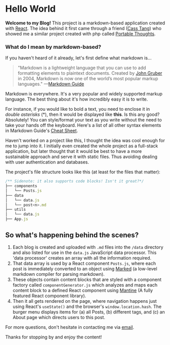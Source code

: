 # Hello World

**Welcome to my Blog!** This project is a markdown-based application created with [React](https://reactjs.org/). The idea behind it first came through a friend ([Cass Tang](https://www.cassandratang.me/)) who showed me a similar project created with php called [Portable Thoughts](https://portable.fyi/).

### What do I mean by markdown-based?

If you haven't heard of it already, let's first define what markdown is...

> "Markdown is a lightweight language that you can use to add formatting elements to plaintext documents. Created by [John Gruber](https://daringfireball.net/projects/markdown/) in 2004, Markdown is now one of the world’s most popular markup languages." —[Markdown Guide](https://www.markdownguide.org/getting-started/)

Markdown is everywhere. It's a very popular and widely supported markup language. The best thing about it's how incredibly easy it is to write.

For instance, if you would like to bold a text, you need to enclose it in _double asterisks_ (\*), then it would be displayed like **this**. Is this any good? Absolutely! You can style/format your text as you write without the need to take your hands off the keyboard. Here's a list of all other syntax elements in Markdown Guide's [Cheat Sheet](https://www.markdownguide.org/cheat-sheet/).

Haven't worked on a project like this, I thought the idea was cool enough for me to jump into it. I initially even created the whole project as a full-stack application, but later thought that it would be best to have a more sustainable approach and serve it with static files. Thus avoiding dealing with user authentication and databases.

The project's file structure looks like this (at least for the files that matter):

```javascript
/** Sidenote: it also supports code blocks! Isn't it great?*/
├── components
│   └── Posts.js
├── data
│   └── data.js
│   └── post<n>.md
├── utils
│   └── data.js
├── App.js
```

## So what's happening behind the scenes?

1. Each blog is created and uploaded with `.md` files into the `/data` directory and also listed for use in the `data.js` JavaScript data processor. This 'data processor' creates an array with all the information required.
2. That data array is used by a React component `Posts.js`, where each post is immediately converted to an object using [Marked](https://marked.js.org/) (a low-level markdown compiler for parsing markdown).
3. These objects contain content blocks that are styled with a component factory called `componentGenerator.js` which analyzes and maps each content block to a defined React component using [Mantine](https://mantine.dev/) (A fully featured React component library).
4. Then it all gets rendered on the page, where navigation happens just using React's `useState()` and the browser's `window.location.hash`. The burger menu displays items for (a) all Posts, (b) different tags, and (c) an About page which directs users to this post.

For more questions, don't hesitate in contacting me via [email](mailito:ekheinquarto@gmail.com).

Thanks for stopping by and enjoy the content!
